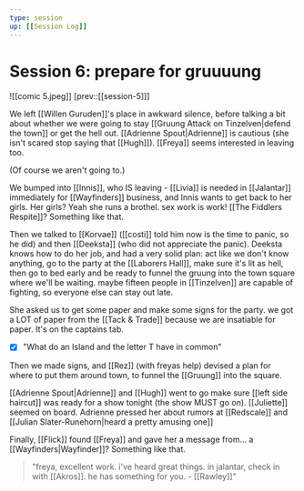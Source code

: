 ```yaml
---
type: session
up: [[Session Log]]
---
```


# Session 6: prepare for gruuuung
![[comic 5.jpeg]]
[prev::[[session-5]]]

We left [[Willen Guruden]]'s place in awkward silence, before talking a bit about whether we were going to stay [[Gruung Attack on Tinzelven|defend the town]]  or get the hell out. [[Adrienne Spout|Adrienne]] is cautious (she isn't scared stop saying that [[Hugh]]). [[Freya]] seems interested in leaving too. 

(Of course we aren't going to.)

We bumped into [[Innis]], who IS leaving - [[Livia]] is needed in [[Jalantar]] immediately for [[Wayfinders]] business, and Innis wants to get back to her girls. Her girls? Yeah she runs a brothel. sex work is work! [[The Fiddlers Respite]]? Something like that. 

Then we talked to [[Korvae]] ([[costi]] told him now is the time to panic, so he did) and then [[Deeksta]] (who did not appreciate the panic). Deeksta knows how to do her job, and had a very solid plan: act like we don't know anything, go to the party at the [[Laborers Hall]], make sure it's lit as hell, then go to bed early and be ready to funnel the gruung into the town square where we'll be waiting. maybe fifteen people in [[Tinzelven]] are capable of fighting, so everyone else can stay out late. 

She asked us to get some paper and make some signs for the party. we got a LOT of paper from the [[Tack & Trade]] because we are insatiable for paper. It's on the captains tab. 

- [x] "What do an Island and the letter T have in common"

Then we made signs, and [[Rez]] (with freyas help) devised a plan for where to put them around town, to funnel the [[Gruung]] into the square. 

[[Adrienne Spout|Adrienne]] and [[Hugh]] went to go make sure [[left side haircut]] was ready for a show tonight (the show MUST go on). [[Juliette]] seemed on board. Adrienne pressed her about rumors at [[Redscale]] and [[Julian Slater-Runehorn|heard a pretty amusing one]] 

Finally, [[Flick]] found [[Freya]] and gave her a message from... a [[Wayfinders|Wayfinder]]? Something like that. 

> "freya, excellent work. i've heard great things. in jalantar, check in with [[Akros]]. he has something for you. - [[Rawley]]" 
